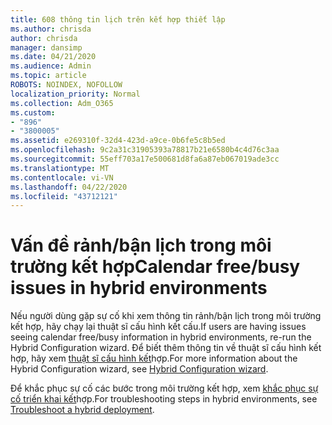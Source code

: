```yaml
---
title: 608 thông tin lịch trên kết hợp thiết lập
ms.author: chrisda
author: chrisda
manager: dansimp
ms.date: 04/21/2020
ms.audience: Admin
ms.topic: article
ROBOTS: NOINDEX, NOFOLLOW
localization_priority: Normal
ms.collection: Adm_O365
ms.custom:
- "896"
- "3800005"
ms.assetid: e269310f-32d4-423d-a9ce-0b6fe5c8b5ed
ms.openlocfilehash: 9c2a31c31905393a78817b21e6580b4c4d76c3aa
ms.sourcegitcommit: 55eff703a17e500681d8fa6a87eb067019ade3cc
ms.translationtype: MT
ms.contentlocale: vi-VN
ms.lasthandoff: 04/22/2020
ms.locfileid: "43712121"
---
```

# <a name="calendar-freebusy-issues-in-hybrid-environments"></a><span data-ttu-id="b6a2f-102">Vấn đề rảnh/bận lịch trong môi trường kết hợp</span><span class="sxs-lookup"><span data-stu-id="b6a2f-102">Calendar free/busy issues in hybrid environments</span></span>

<span data-ttu-id="b6a2f-103">Nếu người dùng gặp sự cố khi xem thông tin rảnh/bận lịch trong môi trường kết hợp, hãy chạy lại thuật sĩ cấu hình kết cấu.</span><span class="sxs-lookup"><span data-stu-id="b6a2f-103">If users are having issues seeing calendar free/busy information in hybrid environments, re-run the Hybrid Configuration wizard.</span></span> <span data-ttu-id="b6a2f-104">Để biết thêm thông tin về thuật sĩ cấu hình kết hợp, hãy xem [thuật sĩ cấu hình kết](https://go.microsoft.com/fwlink/p/?linkid=528149)hợp.</span><span class="sxs-lookup"><span data-stu-id="b6a2f-104">For more information about the Hybrid Configuration wizard, see [Hybrid Configuration wizard](https://go.microsoft.com/fwlink/p/?linkid=528149).</span></span>

<span data-ttu-id="b6a2f-105">Để khắc phục sự cố các bước trong môi trường kết hợp, xem [khắc phục sự cố triển khai kết](https://technet.microsoft.com/library/jj659053.aspx)hợp.</span><span class="sxs-lookup"><span data-stu-id="b6a2f-105">For troubleshooting steps in hybrid environments, see [Troubleshoot a hybrid deployment](https://technet.microsoft.com/library/jj659053.aspx).</span></span>
